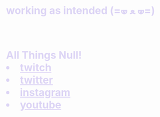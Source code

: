 
<h1 style="color:#dcd4f5;"><b> working as intended (=🝦 ﻌ 🝦=) 
<html lang="en">
<head>
    <meta charset="UTF-8">
    <meta name="viewport" content="width=device-width, initial-scale=1.0">
    <link rel="stylesheet" href="styles.css">
</head>
<body>
    <body style="color:#18113a;">
    <div class="container">
      <b><h1 style="background-color:#dcd4f5;"></h1>All Things Null! 
        <div class="links">
           <li> <a href="https://www.twitch.tv/nullcharisma" target="_blank" style="color: #dcd4f5"> twitch </a> 
           <li> <a href="https://x.com/nvllcharisma" target="_blank" style="color: #dcd4f5"> twitter </a> 
           <li> <a href="https://www.instagram.com/nullcharisma/" target="_blank"style="color: #dcd4f5"> instagram </a>
           <li> <a href="https://www.youtube.com/@nullcharisma" target="_blank"style="color: #dcd4f5"> youtube </a>

